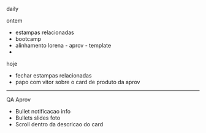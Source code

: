 daily

ontem
- estampas relacionadas
- bootcamp
- alinhamento lorena - aprov - template
- 

hoje
- fechar estampas relacionadas
- papo com vitor sobre o card de produto da aprov


---

QA Aprov

- Bullet notificacao info
- Bullets slides foto
- Scroll dentro da descricao do card